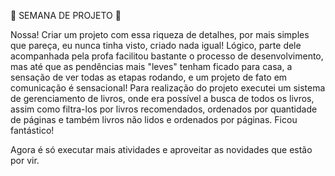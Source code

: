 🚀 SEMANA DE PROJETO 🚀

Nossa! Criar um projeto com essa riqueza de detalhes, por mais simples que pareça, eu nunca tinha visto, criado nada igual! Lógico, parte dele acompanhada pela profa facilitou bastante o processo de desenvolvimento, mas até que as pendências mais "leves" tenham ficado para casa, a sensação de ver todas as etapas rodando, e um projeto de fato em comunicação é sensacional!
Para realização do projeto executei um sistema de gerenciamento de livros, onde era possível a busca de todos os livros, assim como filtra-los por livros recomendados, ordenados por quantidade de páginas e também livros não lidos e ordenados por páginas. Ficou fantástico!

Agora é só executar mais atividades e aproveitar as novidades que estão por vir.

